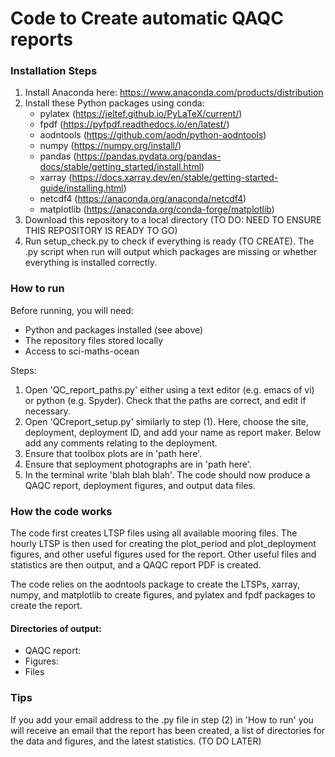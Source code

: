 # Code to Create automatic QAQC reports
 
### Installation Steps

1) Install Anaconda here: https://www.anaconda.com/products/distribution
2) Install these Python packages using conda:
   * pylatex (https://jeltef.github.io/PyLaTeX/current/)
   * fpdf (https://pyfpdf.readthedocs.io/en/latest/)
   * aodntools (https://github.com/aodn/python-aodntools)
   * numpy (https://numpy.org/install/)
   * pandas (https://pandas.pydata.org/pandas-docs/stable/getting_started/install.html)
   * xarray (https://docs.xarray.dev/en/stable/getting-started-guide/installing.html)
   * netcdf4 (https://anaconda.org/anaconda/netcdf4)
   * matplotlib (https://anaconda.org/conda-forge/matplotlib)
3) Download this repository to a local directory (TO DO: NEED TO ENSURE THIS REPOSITORY IS READY TO GO)
4) Run setup_check.py to check if everything is ready (TO CREATE). The .py script when run will output which packages are missing or whether everything is installed correctly. 


### How to run

Before running, you will need:
* Python and packages installed (see above)
* The repository files stored locally
* Access to sci-maths-ocean 

Steps:

1) Open 'QC_report_paths.py' either using a text editor (e.g. emacs of vi) or python (e.g. Spyder). Check that the paths are correct, and edit if necessary. 
2) Open 'QCreport_setup.py' similarly to step (1). Here, choose the site, deployment, deployment ID, and add your name as report maker. Below add any comments relating to the deployment. 
3) Ensure that toolbox plots are in 'path here'. 
4) Ensure that seployment photographs are in 'path here'.
5) In the terminal write 'blah blah blah'. The code should now produce a QAQC report, deployment figures, and output data files. 

### How the code works

The code first creates LTSP files using all available mooring files. The hourly LTSP is then used for creating the plot_period and plot_deployment figures, and other useful figures used for the report. Other useful files and statistics are then output, and a QAQC report PDF is created. 

The code relies on the aodntools package to create the LTSPs, xarray, numpy, and matplotlib to create figures, and pylatex and fpdf packages to create the report.

#### Directories of output:

* QAQC report:
* Figures:
* Files

### Tips

If you add your email address to the .py file in step (2) in 'How to run' you will receive an email that the report has been created, a list of directories for the data and figures, and the latest statistics. (TO DO LATER)
